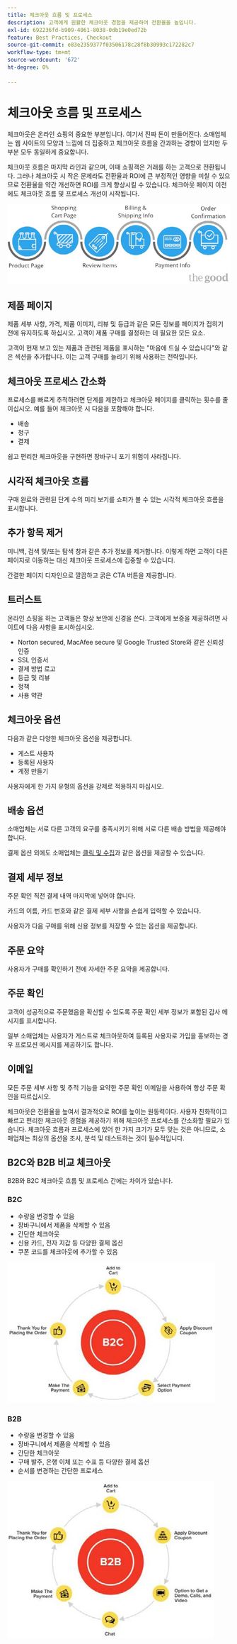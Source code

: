 ```yaml
---
title: 체크아웃 흐름 및 프로세스
description: 고객에게 원활한 체크아웃 경험을 제공하여 전환율을 높입니다.
exl-id: 692236fd-b909-4061-8038-0db19e0ed72b
feature: Best Practices, Checkout
source-git-commit: e83e2359377f03506178c28f8b30993c172282c7
workflow-type: tm+mt
source-wordcount: '672'
ht-degree: 0%

---
```


# 체크아웃 흐름 및 프로세스

체크아웃은 온라인 쇼핑의 중요한 부분입니다. 여기서 진짜 돈이 만들어진다. 소매업체는 웹 사이트의 모양과 느낌에 더 집중하고 체크아웃 흐름을 간과하는 경향이 있지만 두 부분 모두 동일하게 중요합니다.

체크아웃 흐름은 마지막 라인과 같으며, 이때 쇼핑객은 거래를 하는 고객으로 전환됩니다. 그러나 체크아웃 시 작은 문제라도 전환율과 ROI에 큰 부정적인 영향을 미칠 수 있으므로 전환율을 약간 개선하면 ROI를 크게 향상시킬 수 있습니다. 체크아웃 페이지 이전에도 체크아웃 흐름 및 프로세스 개선이 시작됩니다.

![체크아웃 프로세스 흐름 다이어그램](../../assets/playbooks/checkout-diagram.png)

## 제품 페이지

제품 세부 사항, 가격, 제품 이미지, 리뷰 및 등급과 같은 모든 정보를 페이지가 접히기 전에 유지하도록 하십시오. 고객이 제품 구매를 결정하는 데 필요한 모든 요소.

고객이 현재 보고 있는 제품과 관련된 제품을 표시하는 &quot;마음에 드실 수 있습니다&quot;와 같은 섹션을 추가합니다. 이는 고객 구매를 늘리기 위해 사용하는 전략입니다.

## 체크아웃 프로세스 간소화

프로세스를 빠르게 추적하려면 단계를 제한하고 체크아웃 페이지를 클릭하는 횟수를 줄이십시오. 예를 들어 체크아웃 시 다음을 포함해야 합니다.

- 배송
- 청구
- 결제

쉽고 편리한 체크아웃을 구현하면 장바구니 포기 위험이 사라집니다.

## 시각적 체크아웃 흐름

구매 완료와 관련된 단계 수의 미리 보기를 쇼퍼가 볼 수 있는 시각적 체크아웃 흐름을 표시합니다.

## 추가 항목 제거

미니백, 검색 및/또는 탐색 창과 같은 추가 정보를 제거합니다. 이렇게 하면 고객이 다른 페이지로 이동하는 대신 체크아웃 프로세스에 집중할 수 있습니다.

간결한 페이지 디자인으로 깔끔하고 굵은 CTA 버튼을 제공합니다.

## 트러스트

온라인 쇼핑을 하는 고객들은 항상 보안에 신경을 쓴다. 고객에게 보증을 제공하려면 사이트에 다음 사항을 표시하십시오.

- Norton secured, MacAfee secure 및 Google Trusted Store와 같은 신뢰성 인증
- SSL 인증서
- 결제 방법 로고
- 등급 및 리뷰
- 정책
- 사용 약관

## 체크아웃 옵션

다음과 같은 다양한 체크아웃 옵션을 제공합니다.

- 게스트 사용자
- 등록된 사용자
- 계정 만들기

사용자에게 한 가지 유형의 옵션을 강제로 적용하지 마십시오.

## 배송 옵션

소매업체는 서로 다른 고객의 요구를 충족시키기 위해 서로 다른 배송 방법을 제공해야 합니다.

결제 옵션 외에도 소매업체는 [클릭 및 수집](click-collect.md)과 같은 옵션을 제공할 수 있습니다.

## 결제 세부 정보

주문 확인 직전 결제 내역 마지막에 넣어야 합니다.

카드의 이름, 카드 번호와 같은 결제 세부 사항을 손쉽게 입력할 수 있습니다.

사용자가 다음 구매를 위해 신용 정보를 저장할 수 있는 옵션을 제공합니다.

## 주문 요약

사용자가 구매를 확인하기 전에 자세한 주문 요약을 제공합니다.

## 주문 확인

고객이 성공적으로 주문했음을 확신할 수 있도록 주문 확인 세부 정보가 포함된 감사 메시지를 표시합니다.

일부 소매업체는 사용자가 게스트로 체크아웃하여 등록된 사용자로 가입을 홍보하는 경우 프로모션 메시지를 제공하기도 합니다.

## 이메일

모든 주문 세부 사항 및 추적 기능을 요약한 주문 확인 이메일을 사용하여 항상 주문 확인을 따르십시오.

체크아웃은 전환율을 높여서 결과적으로 ROI를 높이는 원동력이다. 사용자 친화적이고 빠르고 편리한 체크아웃 경험을 제공하기 위해 체크아웃 프로세스를 간소화할 필요가 있습니다. 체크아웃 흐름과 프로세스에 있어 한 가지 크기가 모두 맞는 것은 아니므로, 소매업체는 최상의 옵션을 조사, 분석 및 테스트하는 것이 필수적입니다.

## B2C와 B2B 비교 체크아웃

B2B와 B2C 체크아웃 흐름 및 프로세스 간에는 차이가 있습니다.

### B2C

- 수량을 변경할 수 있음
- 장바구니에서 제품을 삭제할 수 있음
- 간단한 체크아웃
- 신용 카드, 전자 지갑 등 다양한 결제 옵션
- 쿠폰 코드를 체크아웃에 추가할 수 있음

![B2C 체크아웃 다이어그램](../../assets/playbooks/checkout-b2c.png)

### B2B

- 수량을 변경할 수 있음
- 장바구니에서 제품을 삭제할 수 있음
- 간단한 체크아웃
- 구매 발주, 은행 이체 또는 수표 등 다양한 결제 옵션
- 순서를 변경하는 간단한 프로세스

![B2B 체크아웃 다이어그램](../../assets/playbooks/checkout-b2b.png)
